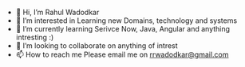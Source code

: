 - 👋 Hi, I’m Rahul Wadodkar
- 👀 I’m interested in Learning new Domains, technology and systems
- 🌱 I’m currently learning Serivce Now, Java, Angular and anything intresting :) 
- 💞️ I’m looking to collaborate on anything of intrest
- 📫 How to reach me Please email me on rrwadodkar@gmail.com

<!---
rrwadodkar/rrwadodkar is a ✨ special ✨ repository because its `README.md` (this file) appears on your GitHub profile.
You can click the Preview link to take a look at your changes.
--->
